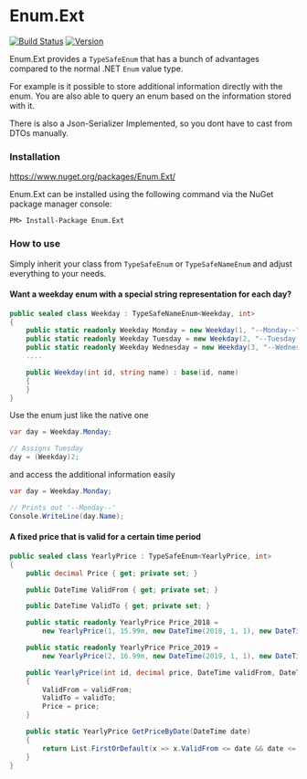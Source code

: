 # Enum.Ext

[![Build Status](https://mauracher.visualstudio.com/enum_ext/_apis/build/status/simonmau.enum_ext?branchName=master)](https://mauracher.visualstudio.com/enum_ext/_build/latest?definitionId=20&branchName=master) [![Version](https://img.shields.io/nuget/v/Enum.Ext.svg)](https://www.nuget.org/packages/Enum.Ext) 

Enum.Ext provides a `TypeSafeEnum` that has a bunch of advantages compared to the normal .NET `Enum` value type.

For example is it possible to store additional information directly with the enum. You are also able to 
query an enum based on the information stored with it.

There is also a Json-Serializer Implemented, so you dont have to cast from DTOs manually.

### Installation 
https://www.nuget.org/packages/Enum.Ext/

Enum.Ext can be installed using the following command via the NuGet package manager console:

    PM> Install-Package Enum.Ext


### How to use

Simply inherit your class from `TypeSafeEnum` or `TypeSafeNameEnum` and adjust everything to your needs.





#### Want a weekday enum with a special string representation for each day?
```C#
public sealed class Weekday : TypeSafeNameEnum<Weekday, int>
{
    public static readonly Weekday Monday = new Weekday(1, "--Monday--");
    public static readonly Weekday Tuesday = new Weekday(2, "--Tuesday--");
    public static readonly Weekday Wednesday = new Weekday(3, "--Wednesday--");
    ....

    public Weekday(int id, string name) : base(id, name)
    {
    }
}
```

Use the enum just like the native one 

```C#
var day = Weekday.Monday;

// Assigns Tuesday
day = (Weekday)2;
```

and access the additional information easily

```C#
var day = Weekday.Monday;

// Prints out '--Monday--'
Console.WriteLine(day.Name);
```

#### A fixed price that is valid for a certain time period
```C#
public sealed class YearlyPrice : TypeSafeEnum<YearlyPrice, int>
{
    public decimal Price { get; private set; }

    public DateTime ValidFrom { get; private set; }

    public DateTime ValidTo { get; private set; }

    public static readonly YearlyPrice Price_2018 =
        new YearlyPrice(1, 15.99m, new DateTime(2018, 1, 1), new DateTime(2018, 12, 31));

    public static readonly YearlyPrice Price_2019 =
        new YearlyPrice(2, 16.99m, new DateTime(2019, 1, 1), new DateTime(2019, 12, 31));

    public YearlyPrice(int id, decimal price, DateTime validFrom, DateTime validTo) : base(id)
    {
        ValidFrom = validFrom;
        ValidTo = validTo;
        Price = price;
    }

    public static YearlyPrice GetPriceByDate(DateTime date)
    {
        return List.FirstOrDefault(x => x.ValidFrom <= date && date <= x.ValidTo);
    }
}
```


